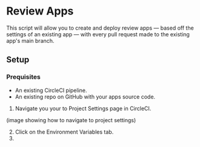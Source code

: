 # Review Apps

This script will allow you to create and deploy review apps — based off the  
settings of an existing app — with every pull request made to the existing  
app's main branch.

## Setup

### Prequisites

* An existing CircleCI pipeline.
* An existing repo on GitHub with your apps source code.

1. Navigate you your to Project Settings page in CircleCI.

(image showing how to navigate to project settings)

2. Click on the Environment Variables tab.
3. 